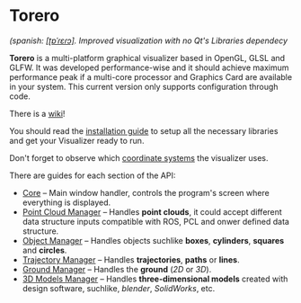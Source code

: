 
# Torero
*(spanish: [\[ʈɒˈɾɛɾɔ\]](https://translate.google.com/#es/de/Torero%20torea%20al%20toro%20en%20el%20toreo.). Improved visualization with no Qt's Libraries dependecy*

**Torero** is a multi-platform graphical visualizer based in OpenGL, GLSL and GLFW. It was developed performance-wise and it should achieve maximum performance peak if a multi-core processor and Graphics Card are available in your system. This current version only supports configuration through code.

There is a [wiki](https://github.com/DroidDrive/torero/wiki)!

You should read the [installation guide](https://github.com/DroidDrive/torero/wiki/Installation-guide) to setup all the necessary libraries and get your Visualizer ready to run.

Don't forget to observe which [coordinate systems](https://github.com/DroidDrive/torero/wiki/Coordinate-systems) the visualizer uses.

There are guides for each section of the API:

  * [Core](https://github.com/DroidDrive/torero/wiki/Core) – Main window handler, controls the program's screen where everything is displayed.
  * [Point Cloud Manager](https://github.com/DroidDrive/torero/wiki/Point-Cloud-Manager) – Handles **point clouds**, it could accept different data structure inputs compatible with ROS, PCL and onwer defined data structure.
  * [Object Manager](https://github.com/DroidDrive/torero/wiki/Object-Manager) – Handles objects suchlike **boxes**, **cylinders**, **squares** and **circles**.
  * [Trajectory Manager](https://github.com/DroidDrive/torero/wiki/Trajectory-Manager) – Handles **trajectories**, **paths** or **lines**.
  * [Ground Manager](https://github.com/DroidDrive/torero/wiki/Ground-Manager) – Handles the **ground** (*2D* or *3D*).
  * [3D Models Manager](https://github.com/DroidDrive/torero/wiki/3D-Models-Manager) – Handles **three-dimensional models** created with design software, suchlike, *blender*, *SolidWorks*, etc.
